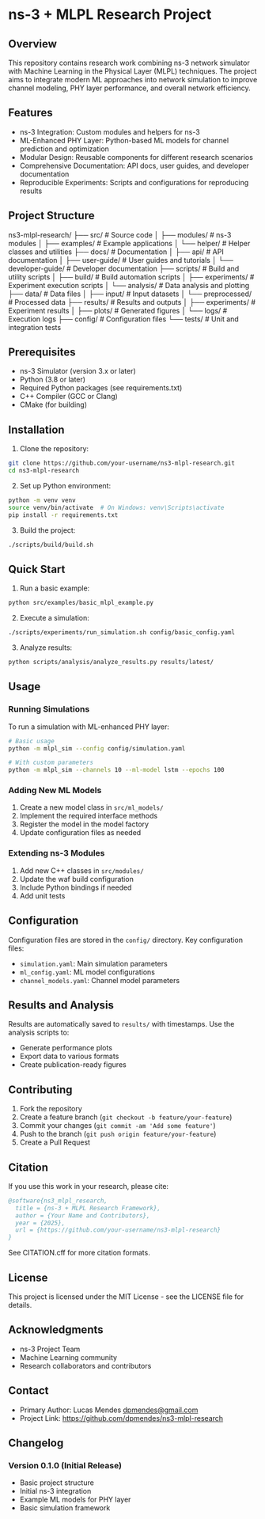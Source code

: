 # ns-3 + MLPL Research Project

## Overview
This repository contains research work combining ns-3 network simulator with Machine Learning in the Physical Layer (MLPL) techniques. The project aims to integrate modern ML approaches into network simulation to improve channel modeling, PHY layer performance, and overall network efficiency.

## Features
* ns-3 Integration: Custom modules and helpers for ns-3
* ML-Enhanced PHY Layer: Python-based ML models for channel prediction and optimization
* Modular Design: Reusable components for different research scenarios
* Comprehensive Documentation: API docs, user guides, and developer documentation
* Reproducible Experiments: Scripts and configurations for reproducing results

## Project Structure
ns3-mlpl-research/
├── src/                    # Source code
│   ├── modules/           # ns-3 modules
│   ├── examples/          # Example applications
│   └── helper/            # Helper classes and utilities
├── docs/                  # Documentation
│   ├── api/              # API documentation
│   ├── user-guide/       # User guides and tutorials
│   └── developer-guide/  # Developer documentation
├── scripts/              # Build and utility scripts
│   ├── build/           # Build automation scripts
│   ├── experiments/     # Experiment execution scripts
│   └── analysis/        # Data analysis and plotting
├── data/                # Data files
│   ├── input/          # Input datasets
│   └── preprocessed/   # Processed data
├── results/             # Results and outputs
│   ├── experiments/    # Experiment results
│   ├── plots/         # Generated figures
│   └── logs/          # Execution logs
├── config/             # Configuration files
└── tests/              # Unit and integration tests


## Prerequisites
* ns-3 Simulator (version 3.x or later)
* Python (3.8 or later)
* Required Python packages (see requirements.txt)
* C++ Compiler (GCC or Clang)
* CMake (for building)

## Installation
1. Clone the repository:

```bash
git clone https://github.com/your-username/ns3-mlpl-research.git
cd ns3-mlpl-research
```

2. Set up Python environment:

```bash
python -m venv venv
source venv/bin/activate  # On Windows: venv\Scripts\activate
pip install -r requirements.txt
```

3. Build the project:
```bash
./scripts/build/build.sh
```

## Quick Start
1. Run a basic example:
```bash
python src/examples/basic_mlpl_example.py
```

2. Execute a simulation:
```bash
./scripts/experiments/run_simulation.sh config/basic_config.yaml
```

3. Analyze results:
```bash
python scripts/analysis/analyze_results.py results/latest/
```

## Usage
### Running Simulations
To run a simulation with ML-enhanced PHY layer:

```bash
# Basic usage
python -m mlpl_sim --config config/simulation.yaml

# With custom parameters
python -m mlpl_sim --channels 10 --ml-model lstm --epochs 100
```

### Adding New ML Models
1. Create a new model class in `src/ml_models/`
2. Implement the required interface methods
3. Register the model in the model factory
4. Update configuration files as needed

### Extending ns-3 Modules
1. Add new C++ classes in `src/modules/`
2. Update the waf build configuration
3. Include Python bindings if needed
4. Add unit tests

## Configuration
Configuration files are stored in the `config/` directory. Key configuration files:

* `simulation.yaml`: Main simulation parameters
* `ml_config.yaml`: ML model configurations
* `channel_models.yaml`: Channel model parameters

## Results and Analysis
Results are automatically saved to `results/` with timestamps. Use the analysis scripts to:

* Generate performance plots
* Export data to various formats
* Create publication-ready figures

## Contributing
1. Fork the repository
2. Create a feature branch (`git checkout -b feature/your-feature`)
3. Commit your changes (`git commit -am 'Add some feature'`)
4. Push to the branch (`git push origin feature/your-feature`)
5. Create a Pull Request

## Citation
If you use this work in your research, please cite:

```bibtex
@software{ns3_mlpl_research,
  title = {ns-3 + MLPL Research Framework},
  author = {Your Name and Contributors},
  year = {2025},
  url = {https://github.com/your-username/ns3-mlpl-research}
}
```

See CITATION.cff for more citation formats.

## License
This project is licensed under the MIT License - see the LICENSE file for details.

## Acknowledgments
* ns-3 Project Team
* Machine Learning community
* Research collaborators and contributors

## Contact
* Primary Author: Lucas Mendes dpmendes@gmail.com
* Project Link: https://github.com/dpmendes/ns3-mlpl-research

## Changelog
### Version 0.1.0 (Initial Release)
* Basic project structure
* Initial ns-3 integration
* Example ML models for PHY layer
* Basic simulation framework
